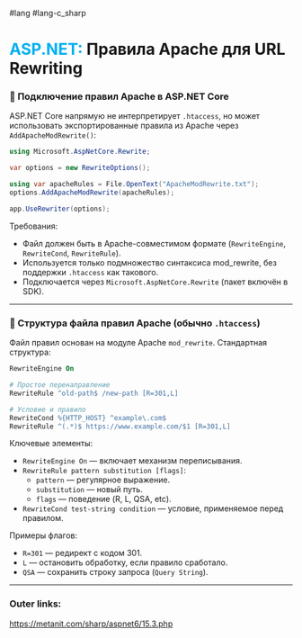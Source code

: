 #lang #lang-c_sharp  
# <font color="#00b0f0">ASP.NET:</font> Правила Apache для URL Rewriting

### 🔌 Подключение правил Apache в ASP.NET Core

ASP.NET Core напрямую не интерпретирует `.htaccess`, но может использовать экспортированные правила из Apache через `AddApacheModRewrite()`:

```csharp
using Microsoft.AspNetCore.Rewrite;

var options = new RewriteOptions();

using var apacheRules = File.OpenText("ApacheModRewrite.txt");
options.AddApacheModRewrite(apacheRules);

app.UseRewriter(options);
```

Требования:
- Файл должен быть в Apache-совместимом формате (`RewriteEngine`, `RewriteCond`, `RewriteRule`).
- Используется только подмножество синтаксиса mod_rewrite, без поддержки `.htaccess` как такового.
- Подключается через `Microsoft.AspNetCore.Rewrite` (пакет включён в SDK).

---
### 📄 Структура файла правил Apache (обычно `.htaccess`)

Файл правил основан на модуле Apache `mod_rewrite`. Стандартная структура:
```apache
RewriteEngine On

# Простое перенаправление
RewriteRule ^old-path$ /new-path [R=301,L]

# Условие и правило
RewriteCond %{HTTP_HOST} ^example\.com$
RewriteRule ^(.*)$ https://www.example.com/$1 [R=301,L]
```

Ключевые элементы:
- `RewriteEngine On` — включает механизм переписывания.
- `RewriteRule pattern substitution [flags]`:
    - `pattern` — регулярное выражение.   
    - `substitution` — новый путь.     
    - `flags` — поведение (R, L, QSA, etc).    
- `RewriteCond test-string condition` — условие, применяемое перед правилом.

Примеры флагов:
- `R=301` — редирект с кодом 301.
- `L` — остановить обработку, если правило сработало.
- `QSA` — сохранить строку запроса (`Query String`).

---
### Outer links:
https://metanit.com/sharp/aspnet6/15.3.php